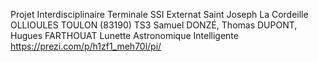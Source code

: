 Projet Interdisciplinaire Terminale SSI
Externat Saint Joseph La Cordeille OLLIOULES TOULON (83190)
TS3 Samuel DONZÉ, Thomas DUPONT, Hugues FARTHOUAT
Lunette Astronomique Intelligente
https://prezi.com/p/h1zf1_meh70l/pi/
